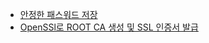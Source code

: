 - [안정한 패스워드 저장](https://d2.naver.com/helloworld/318732)
- [OpenSSl로 ROOT CA 생성 및 SSL 인증서 발급](https://www.lesstif.com/system-admin/openssl-root-ca-ssl-6979614.html)

